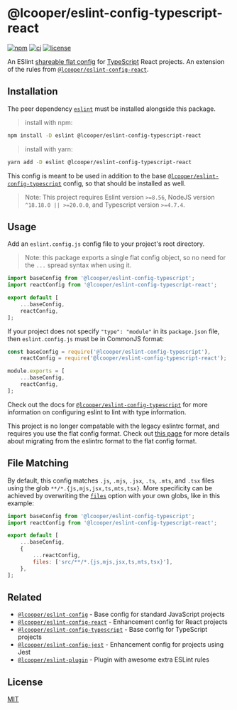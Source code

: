 # @lcooper/eslint-config-typescript-react

[![npm](https://img.shields.io/npm/v/@lcooper/eslint-config-typescript-react?logo=npm&style=for-the-badge)](https://www.npmjs.com/package/@lcooper/eslint-config-typescript-react)
[![ci](https://img.shields.io/github/actions/workflow/status/luciancooper/eslint-configs/ci.yml?logo=github&style=for-the-badge)](https://github.com/luciancooper/eslint-configs/actions/workflows/ci.yml)
[![license](https://img.shields.io/github/license/luciancooper/eslint-configs?color=yellow&style=for-the-badge)](#license)

An ESlint [shareable flat config](https://eslint.org/docs/latest/use/configure/configuration-files-new) for [TypeScript](https://www.typescriptlang.org) React projects. An extension of the rules from [`@lcooper/eslint-config-react`](../eslint-config-react).

## Installation

The peer dependency [`eslint`](https://www.npmjs.com/package/eslint) must be installed alongside this package.

> install with npm:
```bash
npm install -D eslint @lcooper/eslint-config-typescript-react
```

> install with yarn:
```bash
yarn add -D eslint @lcooper/eslint-config-typescript-react
```

This config is meant to be used in addition to the base [`@lcooper/eslint-config-typescript`](../eslint-config-typescript) config, so that should be installed as well.

> Note: This project requires Eslint version `>=8.56`, NodeJS version `^18.18.0 || >=20.0.0`, and Typescript version `>=4.7.4`.

## Usage

Add an `eslint.config.js` config file to your project's root directory.

> Note: this package exports a single flat config object, so no need for the `...` spread syntax when using it.

```js
import baseConfig from '@lcooper/eslint-config-typescript';
import reactConfig from '@lcooper/eslint-config-typescript-react';

export default [
    ...baseConfig,
    reactConfig,
];
```

If your project does not specify `"type": "module"` in its `package.json` file, then `eslint.config.js` must be in CommonJS format:

```js
const baseConfig = require('@lcooper/eslint-config-typescript'),
    reactConfig = require('@lcooper/eslint-config-typescript-react');

module.exports = [
    ...baseConfig,
    reactConfig,
];
```

Check out the docs for [`@lcooper/eslint-config-typescript`](../eslint-config-typescript) for more information on configuring eslint to lint with type information.

This project is no longer compatable with the legacy eslintrc format, and requires you use the flat config format. Check out [this page](https://eslint.org/docs/latest/use/configure/migration-guide) for more details about migrating from the eslintrc format to the flat config format.

## File Matching

By default, this config matches `.js`, `.mjs`, `.jsx`, `.ts`, `.mts`, and `.tsx` files using the glob `**/*.{js,mjs,jsx,ts,mts,tsx}`. More specificity can be achieved by overwriting the [`files`](https://eslint.org/docs/latest/use/configure/configuration-files-new#specifying-files-and-ignores) option with your own globs, like in this example:

```js
import baseConfig from '@lcooper/eslint-config-typescript';
import reactConfig from '@lcooper/eslint-config-typescript-react';

export default [
    ...baseConfig,
    {
        ...reactConfig,
        files: ['src/**/*.{js,mjs,jsx,ts,mts,tsx}'],
    },
];
```

## Related

 * [`@lcooper/eslint-config`](../eslint-config) - Base config for standard JavaScript projects
 * [`@lcooper/eslint-config-react`](../eslint-config-react) - Enhancement config for React projects
 * [`@lcooper/eslint-config-typescript`](../eslint-config-typescript) - Base config for TypeScript projects
 * [`@lcooper/eslint-config-jest`](../eslint-config-jest) - Enhancement config for projects using Jest
 * [`@lcooper/eslint-plugin`](../eslint-plugin) - Plugin with awesome extra ESLint rules

## License

[MIT](../../LICENSE)
